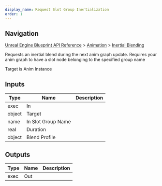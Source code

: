 ```yaml
---
display_name: Request Slot Group Inertialization
order: 1
---
```

## Navigation

[Unreal Engine Blueprint API Reference](https://dev.epicgames.com/documentation/en-us/unreal-engine/BlueprintAPI) > [Animation](https://dev.epicgames.com/documentation/en-us/unreal-engine/BlueprintAPI/Animation) > [Inertial Blending](https://dev.epicgames.com/documentation/en-us/unreal-engine/BlueprintAPI/Animation/InertialBlending)

Requests an inertial blend during the next anim graph update. Requires your anim graph to have a slot node belonging to the specified group name

Target is Anim Instance

## Inputs

| Type | Name | Description |
| --- | --- | --- |
| exec | In |  |
| object | Target |  |
| name | In Slot Group Name |  |
| real | Duration |  |
| object | Blend Profile |  |

## Outputs

| Type | Name | Description |
| --- | --- | --- |
| exec | Out |  |
